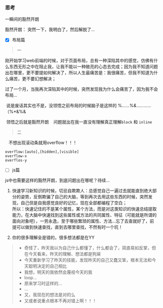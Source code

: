 ### 思考
一瞬间的豁然开朗

豁然开朗： 突然一下，我明白了，然后解脱了...
- [x] 布局篇
> 一

刚开始学习web前端的时候，对于页面布局，总有一种深陷其中的感觉，仿佛有什么东西无形之中在阻止我，让我不能以一种敞亮的心态去完成；因为我不知道问题出在哪里，更不要提如何解决了，所以人生最痛苦是：我很痛苦，但我不知道为什么痛苦，更不要幻想解决；
  
  过了一个月，当我再次深陷其中的时候，突然发现我为什么会痛苦了，因为我不会布局...
  
  说是废话其实也不是，没领悟之前布局的时候脑子是这样的 %*……%&……*……（%*&%&
  
  领悟之后就是豁然开朗
  
  问题就出在我一直没有理解真正理解`block` 和 `inline`
  
  > 二
  
  
  不想出现滚动条就用overflow！！！
  ```
 overflow:[auto],[hidden],[visible]
  overflow-x
  overflos-y
  ```
  
- [ ] js篇

js中也需要这样的豁然开朗，到底问题出在哪呢？待续...  
1. 快速学习新知识的时候，切忌自欺欺人：总感觉自己一遍过去就能直到绝大部分的姿势，反倒欺骗了自己的大脑，等到再次去用这些东西的时候，突然发现，自己但是自我感觉良好的记忆，现在全部都编程了空白；  
所以：快速记住的不是某个属性，某个方法，而是对这类知识的快速总结提取能力，在大脑中快速找到这些属性或方法的共同属性、特征（可能就是所谓的面向对象吧），一劳永逸，至于哪些繁琐的属性、方法...忘了去查就好了，前提可以做到快速查找，直到去哪里查找，不然有时一个坑！
	
2. 你的很多理解全是错的，很多想法都是在YY    

  > + 奇怪了，昨天我以为自己什么都懂了，什么都会了，简直易如反掌，但在今天看来，昨天的理解、想法都是狗屎     
  > + 今天重新学习了昨天的技能，发现昨天的自己又蠢又笨，根本无法和今天聪明决定的自己相比       
  > + 我想，明天的我依然会蔑视今天的我       
  > + loop...      
  > + 原来学习时这样的...        
  > + ...    
  > + 又，我现在的想法是对的么  
  > + 又或者说重点根本不再对错上啊！！！  


